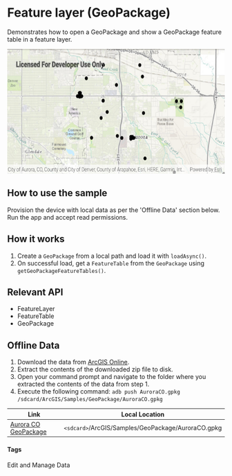 # Feature layer (GeoPackage)
Demonstrates how to open a GeoPackage and show a GeoPackage feature table in a feature layer.

![Feature layer GeoPackage App](feature-layer-geopackage.png)

## How to use the sample
Provision the device with local data as per the 'Offline Data' section below. Run the app and accept read permissions.

## How it works
1. Create a `GeoPackage` from a local path and load it with `loadAsync()`.
1. On successful load, get a `FeatureTable` from the `GeoPackage` using `getGeoPackageFeatureTables()`.

## Relevant API
* FeatureLayer
* FeatureTable
* GeoPackage

## Offline Data
1. Download the data from [ArcGIS Online](https://www.arcgis.com/home/item.html?id=68ec42517cdd439e81b036210483e8e7).
1. Extract the contents of the downloaded zip file to disk.
1. Open your command prompt and navigate to the folder where you extracted the contents of the data from step 1.
1. Execute the following command: ```adb push AuroraCO.gpkg /sdcard/ArcGIS/Samples/GeoPackage/AuroraCO.gpkg```


Link | Local Location
---------|-------|
|[Aurora CO GeoPackage](https://www.arcgis.com/home/item.html?id=68ec42517cdd439e81b036210483e8e7)| `<sdcard>`/ArcGIS/Samples/GeoPackage/AuroraCO.gpkg|

#### Tags
Edit and Manage Data